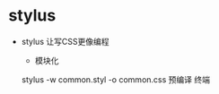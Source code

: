 # stylus

- stylus 让写CSS更像编程
  - 模块化
  








  stylus -w common.styl -o common.css
  预编译   终端
  
  <link rel="stylesheet" href="./common.css">
  <!-- 引入common.css -->





